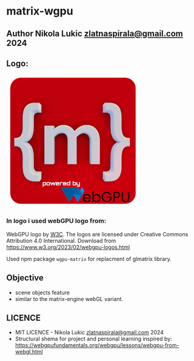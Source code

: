 # matrix-wgpu
## Author Nikola Lukic zlatnaspirala@gmail.com 2024


## Logo:

<img width="350" height="350" src="https://github.com/zlatnaspirala/matrix-engine-wgpu/blob/main/public/res/icons/512.png?raw=true" />

### In logo i used webGPU logo from:
<span>WebGPU logo by <a href="https://www.w3.org/"><abbr title="World Wide Web Consortium">W3C</abbr></a></span>.
The logos are licensed under Creative Commons Attribution 4.0 International.
Download from https://www.w3.org/2023/02/webgpu-logos.html

Used npm package `wgpu-matrix` for replacment of glmatrix library.




## Objective
  - scene objects feature
  - similar to the matrix-engine webGL variant.


## LICENCE

 - MIT LICENCE - Nikola Lukic zlatnaspirala@gmail.com 2024
 - Structural shema for project and personal learning inspired by:
   https://webgpufundamentals.org/webgpu/lessons/webgpu-from-webgl.html
